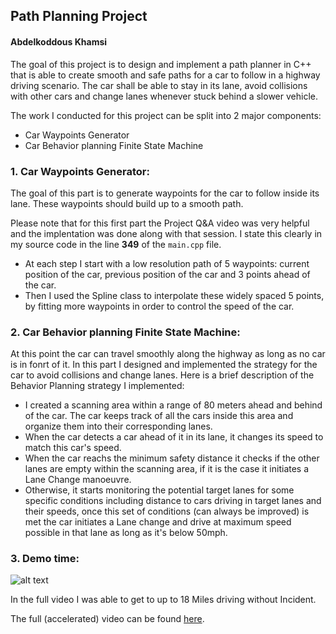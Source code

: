 ## **Path Planning Project**
#### Abdelkoddous Khamsi
[gif1]: ./writeup_resources/behaviorPlanningDemo.gif "Demo Sample"

The goal of this project is to design and implement a path planner in C++ that is able to create smooth and safe paths for a car to follow in a highway driving scenario. The car shall be able to stay in its lane, avoid collisions with other cars and change lanes whenever stuck behind a slower vehicle.

The work I conducted for this project can be split into 2 major components:
* Car Waypoints Generator
* Car Behavior planning Finite State Machine

### **1. Car Waypoints Generator:**

The goal of this part is to generate waypoints for the car to follow inside its lane. These waypoints should build up to a smooth path.

Please note that for this first part the Project Q&A video was very helpful and the implentation was done along with that session. I state this clearly in my source code in the line **349** of the `main.cpp` file.

* At each step I start with a low resolution path of 5 waypoints: current position of the car, previous position of the car and 3 points ahead of the car.
* Then I used the Spline class to interpolate these widely spaced 5 points, by fitting more waypoints in order to control the speed of the car. 


### **2. Car Behavior planning Finite State Machine:**

At this point the car can travel smoothly along the highway as long as no car is in fonrt of it.
In this part I designed and implemented the strategy for the car to avoid collisions and change lanes.
Here is a brief description of the Behavior Planning strategy I implemented:
* I created a scanning area within a range of 80 meters ahead and behind of the car. The car keeps track of all the cars inside this area and organize them into their corresponding lanes.
* When the car detects a car ahead of it in its lane, it changes its speed to match this car's speed.
* When the car reachs the minimum safety distance it checks if the other lanes are empty within the scanning area, if it is the case it initiates a Lane Change manoeuvre.
* Otherwise, it starts monitoring the potential target lanes for some specific conditions including distance to cars driving in target lanes and their speeds, once this set of conditions (can always be improved) is met the car initiates a Lane change and drive at maximum speed possible in that lane as long as it's below 50mph.


### **3. Demo time:**
![alt text][gif1]  

In the full video I was able to get to up to 18 Miles driving without Incident.

The full (accelerated) video can be found [here](./writeup_resources/MyBehaviourPlanningFullVideo.mp4).
